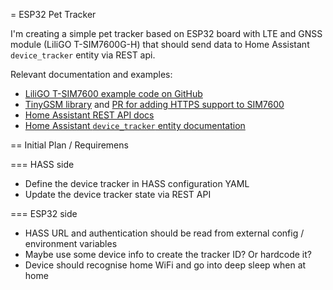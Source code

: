= ESP32 Pet Tracker

I'm creating a simple pet tracker based on ESP32 board with LTE and GNSS module (LiliGO T-SIM7600G-H) that should send data to Home Assistant `device_tracker` entity via REST api.

Relevant documentation and examples:

- [LiliGO T-SIM7600 example code on GitHub](https://github.com/Xinyuan-LilyGO/T-SIM7600X)
- [TinyGSM library](https://github.com/vshymanskyy/TinyGSM/) and [PR for adding HTTPS support to SIM7600](https://github.com/vshymanskyy/TinyGSM/pull/767)
- [Home Assistant REST API docs](https://developers.home-assistant.io/docs/api/rest/)
- [Home Assistant `device_tracker` entity documentation](https://developers.home-assistant.io/docs/core/entity/device-tracker/)

== Initial Plan / Requiremens

=== HASS side

- Define the device tracker in HASS configuration YAML
- Update the device tracker state via REST API

=== ESP32 side

- HASS URL and authentication should be read from external config / environment variables
- Maybe use some device info to create the tracker ID? Or hardcode it?
- Device should recognise home WiFi and go into deep sleep when at home
